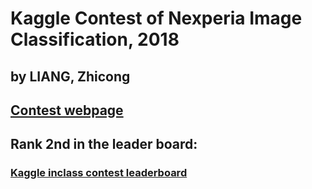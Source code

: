 # Kaggle Contest of Nexperia Image Classification, 2018
## by LIANG, Zhicong

## [Contest webpage](https://www.kaggle.com/c/semi-conductor-image-classification-1/overview "https://www.kaggle.com/c/semi-conductor-image-classification-1/overview")
## Rank 2nd in the leader board:
### [Kaggle inclass contest leaderboard](https://www.kaggle.com/c/semi-conductor-image-classification-1/leaderboard)
